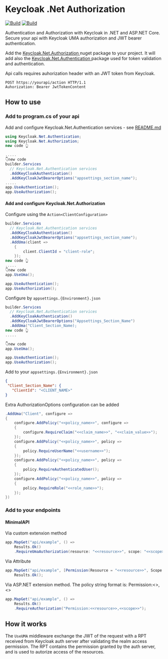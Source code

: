 # Keycloak .Net Authorization
[![Build](https://github.com/horatiu-cod/Keycloak.Net.Authentication/actions/workflows/build.yml/badge.svg?branch=main)](https://github.com/horatiu-cod/Keycloak.Net.Authentication/actions/workflows/build.yml)
[![Build](https://github.com/horatiu-cod/Keycloak.Net.Authentication/actions/workflows/codeql-analysis.yml/badge.svg?branch=main)](https://github.com/horatiu-cod/Keycloak.Net.Authentication/actions/workflows/codeql-analysis.yml)

Authentication and Authorization with Keycloak in .NET and ASP.NET Core. Secure your api with Keycloak UMA authorization and JWT bearer authentication.

Add the [ Keycloak.Net.Authorization ](https://www.nuget.org/packages/Keycloak.Net.Authorization)  nuget package to your project. 
It will add also the [ Keycloak.Net.Authentication ](https://www.nuget.org/packages/Keycloak.Net.Authentication) package used for token validation and authentication.

Api calls requires auhorization header with an JWT token from Keycloak.
```curl
POST https://yourapi/action HTTP/1.1
Auhorization: Bearer JwtTokenContent
```
## How to use
### Add to program.cs of your api
Add and configure Keycloak.Net.Authentication services - see [README.md](https://github.com/horatiu-cod/Keycloak.Net.Authentication/blob/main/src/Keycloak.Net.Authentication/README.md)

```csharp
using Keycloak.Net.Authentication;
using Keycloak.Net.Authorization;
new code 👆

.....
👇new code
builder.Services
  // Keycloak.Net.Authentication services 
  .AddKeyCloakAuthentication()
  .AddKeyCloakJwtBearerOptions("appsettings_section_name");
.....
app.UseAuthentication();
app.UseAuthorization();

```
#### Add and configure Keycloak.Net.Authorization 
Configure using the `Action<ClientConfiguration>`

```csharp
builder.Services
  // Keycloak.Net.Authentication services 
  .AddKeyCloakAuthentication()
  .AddKeyCloakJwtBearerOptions("appsettings_section_name");
  .AddUma(client =>
    {
        client.ClientId = "client-role";
    });
new code 👆
.....
👇new code 
app.UseUma();

app.UseAuthentication();
app.UseAuthorization();

```
Configure by `appsettings.{Environment}.json`

```csharp
builder.Services
  // Keycloak.Net.Authentication services 
  .AddKeyCloakAuthentication()
  .AddKeyCloakJwtBearerOptions("Appsettings_Section_Name")
  .AddUma("Client_Section_Name);
new code 👆
.....

👇new code 
app.UseUma();

app.UseAuthentication();
app.UseAuthorization();

```
Add to your `appsettings.{Environment}.json`

 ```json
{
  "Client_Section_Name": {
    "ClientId": "<CLIENT_NAME>"
}

```

Extra AuthorizationOptions configuration can be added

```csharp
.AddUma("Client", configure =>
{
    configure.AddPolicy("<<policy_name>>", configure =>
    {
        configure.RequireClaim("<<claim_name>>", "<<claim_value>>");
    });
    configure.AddPolicy("<<policy_name>>", policy =>
    {
        policy.RequireUserName("<<username>>");
    });
    configure.AddPolicy("<<policy_name>>", policy =>
    {
        policy.RequireAuthenticatedUser();
    });
    configure.AddPolicy("<<policy_name>>", policy =>
    {
        policy.RequireRole("<<role_name>>");
    });
})
```

### Add to your endpoints
#### MinimalAPI

Via custom extenxion method
```csharp
app.MapGet("api/example", () =>
    Results.Ok()
    .RequireUmaAuthorization(resource: "<<resource>>", scope: "<<scope>>");

```
Via Attribute
```csharp
app.MapGet("api/example", [Permission(Resource = "<<resource>>", Scope = "<<scope>>")] () =>
    Results.Ok();

```
Via ASP.NET extension method. The policy string format is: Permission:<<resource>>,<<scope>>
```csharp
app.MapGet("api/example", () =>
    Results.Ok()
    .RequireAuthorization("Permission:<<resource>>,<<scope>>");

```

## How it works

The `UseUMA` middleware exchange the JWT of the request with a RPT received from Keycloak auth server after validating the realm access permission.
The RPT contains the permission granted by the auth server, and is used to autorize access of the resources.







